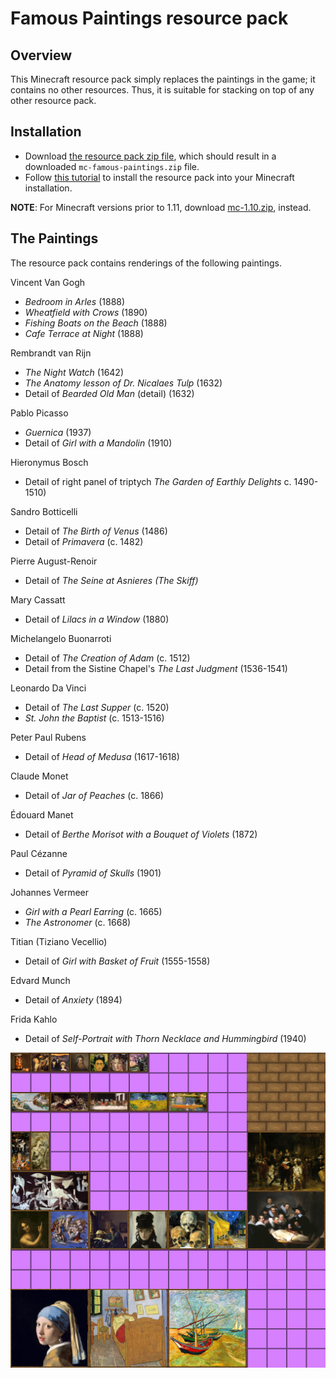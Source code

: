 # Famous Paintings resource pack

## Overview

This Minecraft resource pack simply replaces the paintings in the game; it
contains no other resources. Thus, it is suitable for stacking on top of
any other resource pack.

## Installation

* Download [the resource pack zip file](https://github.com/bmc/mc-famous-paintings/archive/master.zip),
  which should result in a downloaded `mc-famous-paintings.zip` file.
* Follow [this tutorial](http://minecraft.gamepedia.com/Tutorials/Loading_a_resource_pack)
  to install the resource pack into your Minecraft installation.

**NOTE**: For Minecraft versions prior to 1.11, download 
[mc-1.10.zip](https://github.com/bmc/mc-famous-paintings/archive/), instead.

## The Paintings

The resource pack contains renderings of the following paintings.

Vincent Van Gogh

- _Bedroom in Arles_ (1888)
- _Wheatfield with Crows_ (1890)
- _Fishing Boats on the Beach_ (1888)
- _Cafe Terrace at Night_ (1888)

Rembrandt van Rijn

- _The Night Watch_ (1642)
- _The Anatomy lesson of Dr. Nicalaes Tulp_ (1632)
- Detail of _Bearded Old Man_ (detail) (1632)

Pablo Picasso

- _Guernica_ (1937)
- Detail of _Girl with a Mandolin_ (1910)

Hieronymus Bosch

- Detail of right panel of triptych _The Garden of Earthly Delights_
   c. 1490-1510)

Sandro Botticelli

- Detail of _The Birth of Venus_ (1486)
- Detail of _Primavera_ (c. 1482)

Pierre August-Renoir

- Detail of _The Seine at Asnieres (The Skiff)_

Mary Cassatt

- Detail of _Lilacs in a Window_ (1880)

Michelangelo Buonarroti

- Detail of _The Creation of Adam_ (c. 1512)
- Detail from the Sistine Chapel's _The Last Judgment_ (1536-1541)

Leonardo Da Vinci

- Detail of _The Last Supper_ (c. 1520)
- _St. John the Baptist_ (c. 1513-1516)

Peter Paul Rubens

- Detail of _Head of Medusa_ (1617-1618)

Claude Monet

- Detail of _Jar of Peaches_ (c. 1866)

Édouard Manet

- Detail of _Berthe Morisot with a Bouquet of Violets_ (1872)

Paul Cézanne

- Detail of _Pyramid of Skulls_ (1901)

Johannes Vermeer

- _Girl with a Pearl Earring_ (c. 1665)
- _The Astronomer_ (c. 1668)

Titian (Tiziano Vecellio)

- Detail of _Girl with Basket of Fruit_ (1555-1558)

Edvard Munch

- Detail of _Anxiety_ (1894)

Frida Kahlo

- Detail of _Self-Portrait with Thorn Necklace and Hummingbird_ (1940)

![Paintings](https://raw.githubusercontent.com/bmc/mc-famous-paintings/master/assets/minecraft/textures/painting/paintings_kristoffer_zetterstrand.png)
